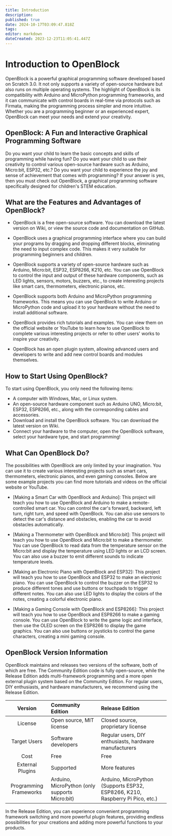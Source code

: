 ```yaml
---
title: Introduction
description: 
published: true
date: 2024-10-17T03:09:47.818Z
tags: 
editor: markdown
dateCreated: 2023-12-23T11:05:41.447Z
---
```


# Introduction to OpenBlock

OpenBlock is a powerful graphical programming software developed based on Scratch 3.0. It not only supports a variety of open-source hardware but also runs on multiple operating systems. The highlight of OpenBlock is its compatibility with Arduino and MicroPython programming frameworks, and it can communicate with control boards in real-time via protocols such as Firmata, making the programming process simpler and more intuitive. Whether you are a programming beginner or an experienced expert, OpenBlock can meet your needs and extend your creativity.

## OpenBlock: A Fun and Interactive Graphical Programming Software

Do you want your child to learn the basic concepts and skills of programming while having fun? Do you want your child to use their creativity to control various open-source hardware such as Arduino, Micro:bit, ESP32, etc.? Do you want your child to experience the joy and sense of achievement that comes with programming? If your answer is yes, then you must check out OpenBlock, a graphical programming software specifically designed for children's STEM education.

## What are the Features and Advantages of OpenBlock?

- OpenBlock is a free open-source software. You can download the latest version on Wiki, or view the source code and documentation on GitHub.
  
- OpenBlock uses a graphical programming interface where you can build your programs by dragging and dropping different blocks, eliminating the need to input complex code. This makes it very suitable for programming beginners and children.

- OpenBlock supports a variety of open-source hardware such as Arduino, Micro:bit, ESP32, ESP8266, K210, etc. You can use OpenBlock to control the input and output of these hardware components, such as LED lights, sensors, motors, buzzers, etc., to create interesting projects like smart cars, thermometers, electronic pianos, etc.

- OpenBlock supports both Arduino and MicroPython programming frameworks. This means you can use OpenBlock to write Arduino or MicroPython code and upload it to your hardware without the need to install additional software.

- OpenBlock provides rich tutorials and examples. You can view them on the official website or YouTube to learn how to use OpenBlock to complete various interesting projects or refer to other users' works to inspire your creativity.

- OpenBlock has an open plugin system, allowing advanced users and developers to write and add new control boards and modules themselves.

## How to Start Using OpenBlock?

To start using OpenBlock, you only need the following items:

- A computer with Windows, Mac, or Linux system.
- An open-source hardware component such as Arduino UNO, Micro:bit, ESP32, ESP8266, etc., along with the corresponding cables and accessories.
- Download and install the OpenBlock software. You can download the latest version on Wiki.
- Connect your hardware to the computer, open the OpenBlock software, select your hardware type, and start programming!

## What Can OpenBlock Do?

The possibilities with OpenBlock are only limited by your imagination. You can use it to create various interesting projects such as smart cars, thermometers, electronic pianos, and even gaming consoles. Below are some example projects you can find more tutorials and videos on the official website or YouTube.

- [Making a Smart Car with OpenBlock and Arduino]: This project will teach you how to use OpenBlock and Arduino to make a remote-controlled smart car. You can control the car's forward, backward, left turn, right turn, and speed with OpenBlock. You can also use sensors to detect the car's distance and obstacles, enabling the car to avoid obstacles automatically.

- [Making a Thermometer with OpenBlock and Micro:bit]: This project will teach you how to use OpenBlock and Micro:bit to make a thermometer. You can use OpenBlock to read data from the temperature sensor on the Micro:bit and display the temperature using LED lights or an LCD screen. You can also use a buzzer to emit different sounds to indicate temperature levels.

- [Making an Electronic Piano with OpenBlock and ESP32]: This project will teach you how to use OpenBlock and ESP32 to make an electronic piano. You can use OpenBlock to control the buzzer on the ESP32 to produce different tones and use buttons or touchpads to trigger different notes. You can also use LED lights to display the colors of the notes, creating a colorful electronic piano.

- [Making a Gaming Console with OpenBlock and ESP8266]: This project will teach you how to use OpenBlock and ESP8266 to make a gaming console. You can use OpenBlock to write the game logic and interface, then use the OLED screen on the ESP8266 to display the game graphics. You can also use buttons or joysticks to control the game characters, creating a mini gaming console.

## OpenBlock Version Information

OpenBlock maintains and releases two versions of the software, both of which are free. The Community Edition code is fully open-source, while the Release Edition adds multi-framework programming and a more open external plugin system based on the Community Edition. For regular users, DIY enthusiasts, and hardware manufacturers, we recommend using the Release Edition.

| Version | Community Edition | Release Edition |
| :----: | :---- | :---- |
| License | Open source, MIT license | Closed source, proprietary license |
| Target Users | Software developers | Regular users, DIY enthusiasts, hardware manufacturers |
| Cost | Free | Free |
| External Plugins | Supported | More features |
| Programming Frameworks | Arduino, MicroPython (only supports Micro:bit) | Arduino, MicroPython (Supports ESP32, ESP8266, K210, Raspberry Pi Pico, etc.) |

In the Release Edition, you can experience convenient programming framework switching and more powerful plugin features, providing endless possibilities for your creations and adding more powerful functions to your products.